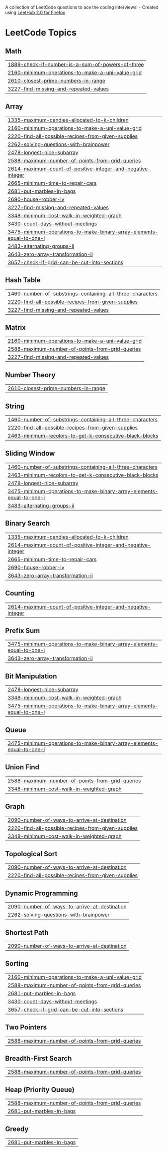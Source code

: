 A collection of LeetCode questions to ace the coding interviews! - Created using [LeetHub 2.0 for Firefox](https://github.com/maitreya2954/LeetHub-2.0-Firefox)
<!---LeetCode Topics Start-->
# LeetCode Topics
## Math
|  |
| ------- |
| [1889-check-if-number-is-a-sum-of-powers-of-three](https://github.com/Clement-Codes/LeetCode/tree/master/1889-check-if-number-is-a-sum-of-powers-of-three) |
| [2160-minimum-operations-to-make-a-uni-value-grid](https://github.com/Clement-Codes/LeetCode/tree/master/2160-minimum-operations-to-make-a-uni-value-grid) |
| [2610-closest-prime-numbers-in-range](https://github.com/Clement-Codes/LeetCode/tree/master/2610-closest-prime-numbers-in-range) |
| [3227-find-missing-and-repeated-values](https://github.com/Clement-Codes/LeetCode/tree/master/3227-find-missing-and-repeated-values) |
## Array
|  |
| ------- |
| [1335-maximum-candies-allocated-to-k-children](https://github.com/Clement-Codes/LeetCode/tree/master/1335-maximum-candies-allocated-to-k-children) |
| [2160-minimum-operations-to-make-a-uni-value-grid](https://github.com/Clement-Codes/LeetCode/tree/master/2160-minimum-operations-to-make-a-uni-value-grid) |
| [2220-find-all-possible-recipes-from-given-supplies](https://github.com/Clement-Codes/LeetCode/tree/master/2220-find-all-possible-recipes-from-given-supplies) |
| [2262-solving-questions-with-brainpower](https://github.com/Clement-Codes/LeetCode/tree/master/2262-solving-questions-with-brainpower) |
| [2478-longest-nice-subarray](https://github.com/Clement-Codes/LeetCode/tree/master/2478-longest-nice-subarray) |
| [2588-maximum-number-of-points-from-grid-queries](https://github.com/Clement-Codes/LeetCode/tree/master/2588-maximum-number-of-points-from-grid-queries) |
| [2614-maximum-count-of-positive-integer-and-negative-integer](https://github.com/Clement-Codes/LeetCode/tree/master/2614-maximum-count-of-positive-integer-and-negative-integer) |
| [2665-minimum-time-to-repair-cars](https://github.com/Clement-Codes/LeetCode/tree/master/2665-minimum-time-to-repair-cars) |
| [2681-put-marbles-in-bags](https://github.com/Clement-Codes/LeetCode/tree/master/2681-put-marbles-in-bags) |
| [2690-house-robber-iv](https://github.com/Clement-Codes/LeetCode/tree/master/2690-house-robber-iv) |
| [3227-find-missing-and-repeated-values](https://github.com/Clement-Codes/LeetCode/tree/master/3227-find-missing-and-repeated-values) |
| [3348-minimum-cost-walk-in-weighted-graph](https://github.com/Clement-Codes/LeetCode/tree/master/3348-minimum-cost-walk-in-weighted-graph) |
| [3430-count-days-without-meetings](https://github.com/Clement-Codes/LeetCode/tree/master/3430-count-days-without-meetings) |
| [3475-minimum-operations-to-make-binary-array-elements-equal-to-one-i](https://github.com/Clement-Codes/LeetCode/tree/master/3475-minimum-operations-to-make-binary-array-elements-equal-to-one-i) |
| [3483-alternating-groups-ii](https://github.com/Clement-Codes/LeetCode/tree/master/3483-alternating-groups-ii) |
| [3643-zero-array-transformation-ii](https://github.com/Clement-Codes/LeetCode/tree/master/3643-zero-array-transformation-ii) |
| [3657-check-if-grid-can-be-cut-into-sections](https://github.com/Clement-Codes/LeetCode/tree/master/3657-check-if-grid-can-be-cut-into-sections) |
## Hash Table
|  |
| ------- |
| [1460-number-of-substrings-containing-all-three-characters](https://github.com/Clement-Codes/LeetCode/tree/master/1460-number-of-substrings-containing-all-three-characters) |
| [2220-find-all-possible-recipes-from-given-supplies](https://github.com/Clement-Codes/LeetCode/tree/master/2220-find-all-possible-recipes-from-given-supplies) |
| [3227-find-missing-and-repeated-values](https://github.com/Clement-Codes/LeetCode/tree/master/3227-find-missing-and-repeated-values) |
## Matrix
|  |
| ------- |
| [2160-minimum-operations-to-make-a-uni-value-grid](https://github.com/Clement-Codes/LeetCode/tree/master/2160-minimum-operations-to-make-a-uni-value-grid) |
| [2588-maximum-number-of-points-from-grid-queries](https://github.com/Clement-Codes/LeetCode/tree/master/2588-maximum-number-of-points-from-grid-queries) |
| [3227-find-missing-and-repeated-values](https://github.com/Clement-Codes/LeetCode/tree/master/3227-find-missing-and-repeated-values) |
## Number Theory
|  |
| ------- |
| [2610-closest-prime-numbers-in-range](https://github.com/Clement-Codes/LeetCode/tree/master/2610-closest-prime-numbers-in-range) |
## String
|  |
| ------- |
| [1460-number-of-substrings-containing-all-three-characters](https://github.com/Clement-Codes/LeetCode/tree/master/1460-number-of-substrings-containing-all-three-characters) |
| [2220-find-all-possible-recipes-from-given-supplies](https://github.com/Clement-Codes/LeetCode/tree/master/2220-find-all-possible-recipes-from-given-supplies) |
| [2463-minimum-recolors-to-get-k-consecutive-black-blocks](https://github.com/Clement-Codes/LeetCode/tree/master/2463-minimum-recolors-to-get-k-consecutive-black-blocks) |
## Sliding Window
|  |
| ------- |
| [1460-number-of-substrings-containing-all-three-characters](https://github.com/Clement-Codes/LeetCode/tree/master/1460-number-of-substrings-containing-all-three-characters) |
| [2463-minimum-recolors-to-get-k-consecutive-black-blocks](https://github.com/Clement-Codes/LeetCode/tree/master/2463-minimum-recolors-to-get-k-consecutive-black-blocks) |
| [2478-longest-nice-subarray](https://github.com/Clement-Codes/LeetCode/tree/master/2478-longest-nice-subarray) |
| [3475-minimum-operations-to-make-binary-array-elements-equal-to-one-i](https://github.com/Clement-Codes/LeetCode/tree/master/3475-minimum-operations-to-make-binary-array-elements-equal-to-one-i) |
| [3483-alternating-groups-ii](https://github.com/Clement-Codes/LeetCode/tree/master/3483-alternating-groups-ii) |
## Binary Search
|  |
| ------- |
| [1335-maximum-candies-allocated-to-k-children](https://github.com/Clement-Codes/LeetCode/tree/master/1335-maximum-candies-allocated-to-k-children) |
| [2614-maximum-count-of-positive-integer-and-negative-integer](https://github.com/Clement-Codes/LeetCode/tree/master/2614-maximum-count-of-positive-integer-and-negative-integer) |
| [2665-minimum-time-to-repair-cars](https://github.com/Clement-Codes/LeetCode/tree/master/2665-minimum-time-to-repair-cars) |
| [2690-house-robber-iv](https://github.com/Clement-Codes/LeetCode/tree/master/2690-house-robber-iv) |
| [3643-zero-array-transformation-ii](https://github.com/Clement-Codes/LeetCode/tree/master/3643-zero-array-transformation-ii) |
## Counting
|  |
| ------- |
| [2614-maximum-count-of-positive-integer-and-negative-integer](https://github.com/Clement-Codes/LeetCode/tree/master/2614-maximum-count-of-positive-integer-and-negative-integer) |
## Prefix Sum
|  |
| ------- |
| [3475-minimum-operations-to-make-binary-array-elements-equal-to-one-i](https://github.com/Clement-Codes/LeetCode/tree/master/3475-minimum-operations-to-make-binary-array-elements-equal-to-one-i) |
| [3643-zero-array-transformation-ii](https://github.com/Clement-Codes/LeetCode/tree/master/3643-zero-array-transformation-ii) |
## Bit Manipulation
|  |
| ------- |
| [2478-longest-nice-subarray](https://github.com/Clement-Codes/LeetCode/tree/master/2478-longest-nice-subarray) |
| [3348-minimum-cost-walk-in-weighted-graph](https://github.com/Clement-Codes/LeetCode/tree/master/3348-minimum-cost-walk-in-weighted-graph) |
| [3475-minimum-operations-to-make-binary-array-elements-equal-to-one-i](https://github.com/Clement-Codes/LeetCode/tree/master/3475-minimum-operations-to-make-binary-array-elements-equal-to-one-i) |
## Queue
|  |
| ------- |
| [3475-minimum-operations-to-make-binary-array-elements-equal-to-one-i](https://github.com/Clement-Codes/LeetCode/tree/master/3475-minimum-operations-to-make-binary-array-elements-equal-to-one-i) |
## Union Find
|  |
| ------- |
| [2588-maximum-number-of-points-from-grid-queries](https://github.com/Clement-Codes/LeetCode/tree/master/2588-maximum-number-of-points-from-grid-queries) |
| [3348-minimum-cost-walk-in-weighted-graph](https://github.com/Clement-Codes/LeetCode/tree/master/3348-minimum-cost-walk-in-weighted-graph) |
## Graph
|  |
| ------- |
| [2090-number-of-ways-to-arrive-at-destination](https://github.com/Clement-Codes/LeetCode/tree/master/2090-number-of-ways-to-arrive-at-destination) |
| [2220-find-all-possible-recipes-from-given-supplies](https://github.com/Clement-Codes/LeetCode/tree/master/2220-find-all-possible-recipes-from-given-supplies) |
| [3348-minimum-cost-walk-in-weighted-graph](https://github.com/Clement-Codes/LeetCode/tree/master/3348-minimum-cost-walk-in-weighted-graph) |
## Topological Sort
|  |
| ------- |
| [2090-number-of-ways-to-arrive-at-destination](https://github.com/Clement-Codes/LeetCode/tree/master/2090-number-of-ways-to-arrive-at-destination) |
| [2220-find-all-possible-recipes-from-given-supplies](https://github.com/Clement-Codes/LeetCode/tree/master/2220-find-all-possible-recipes-from-given-supplies) |
## Dynamic Programming
|  |
| ------- |
| [2090-number-of-ways-to-arrive-at-destination](https://github.com/Clement-Codes/LeetCode/tree/master/2090-number-of-ways-to-arrive-at-destination) |
| [2262-solving-questions-with-brainpower](https://github.com/Clement-Codes/LeetCode/tree/master/2262-solving-questions-with-brainpower) |
## Shortest Path
|  |
| ------- |
| [2090-number-of-ways-to-arrive-at-destination](https://github.com/Clement-Codes/LeetCode/tree/master/2090-number-of-ways-to-arrive-at-destination) |
## Sorting
|  |
| ------- |
| [2160-minimum-operations-to-make-a-uni-value-grid](https://github.com/Clement-Codes/LeetCode/tree/master/2160-minimum-operations-to-make-a-uni-value-grid) |
| [2588-maximum-number-of-points-from-grid-queries](https://github.com/Clement-Codes/LeetCode/tree/master/2588-maximum-number-of-points-from-grid-queries) |
| [2681-put-marbles-in-bags](https://github.com/Clement-Codes/LeetCode/tree/master/2681-put-marbles-in-bags) |
| [3430-count-days-without-meetings](https://github.com/Clement-Codes/LeetCode/tree/master/3430-count-days-without-meetings) |
| [3657-check-if-grid-can-be-cut-into-sections](https://github.com/Clement-Codes/LeetCode/tree/master/3657-check-if-grid-can-be-cut-into-sections) |
## Two Pointers
|  |
| ------- |
| [2588-maximum-number-of-points-from-grid-queries](https://github.com/Clement-Codes/LeetCode/tree/master/2588-maximum-number-of-points-from-grid-queries) |
## Breadth-First Search
|  |
| ------- |
| [2588-maximum-number-of-points-from-grid-queries](https://github.com/Clement-Codes/LeetCode/tree/master/2588-maximum-number-of-points-from-grid-queries) |
## Heap (Priority Queue)
|  |
| ------- |
| [2588-maximum-number-of-points-from-grid-queries](https://github.com/Clement-Codes/LeetCode/tree/master/2588-maximum-number-of-points-from-grid-queries) |
| [2681-put-marbles-in-bags](https://github.com/Clement-Codes/LeetCode/tree/master/2681-put-marbles-in-bags) |
## Greedy
|  |
| ------- |
| [2681-put-marbles-in-bags](https://github.com/Clement-Codes/LeetCode/tree/master/2681-put-marbles-in-bags) |
<!---LeetCode Topics End-->